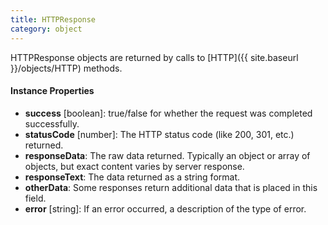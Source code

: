 ```yaml
---
title: HTTPResponse
category: object
---
```


HTTPResponse objects are returned by calls to [HTTP]({{ site.baseurl }}/objects/HTTP) methods.

#### Instance Properties

- **success** [boolean]: true/false for whether the request was completed successfully.
- **statusCode** [number]: The HTTP status code (like 200, 301, etc.) returned.
- **responseData**: The raw data returned. Typically an object or array of objects, but exact content varies by server response.
- **responseText**: The data returned as a string format.
- **otherData**: Some responses return additional data that is placed in this field.
- **error** [string]: If an error occurred, a description of the type of error.
